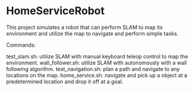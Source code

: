 # HomeServiceRobot

This project simulates a robot that can perform SLAM to map its environment and utilize the map to navigate and perform simple tasks.

Commands:

test_slam.sh: utilize SLAM with manual keyboard teleop control to map the environment.
wall_follower.sh: utilize SLAM with autonomously with a wall following algorithm.
test_navigation.sh: plan a path and navigate to any locations on the map.
home_service.sh: navigate and pick up a object at a predetermined location and drop it off at a goal.
